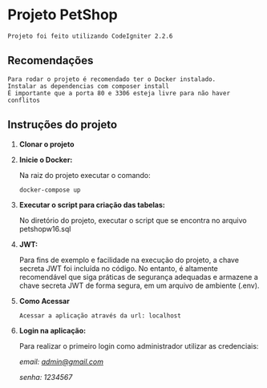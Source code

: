 # Projeto PetShop
    Projeto foi feito utilizando CodeIgniter 2.2.6

## Recomendações

    Para rodar o projeto é recomendado ter o Docker instalado.
    Instalar as dependencias com composer install
    É importante que a porta 80 e 3306 esteja livre para não haver conflitos

## Instruções do projeto

1. **Clonar o projeto**
2. **Inicie o Docker:**

    Na raiz do projeto executar o comando: 
    ```code
    docker-compose up

3. **Executar o script para criação das tabelas:**

    No diretório do projeto, executar o script que se encontra no arquivo petshopw16.sql

4. **JWT:**
   
    Para fins de exemplo e facilidade na execução do projeto, a chave secreta JWT foi incluída no código. No entanto, é altamente recomendável que siga práticas de segurança adequadas e armazene a chave secreta JWT de forma segura, em um arquivo de ambiente (.env).

5. **Como Acessar**
    ```
    Acessar a aplicação através da url: localhost

6. **Login na aplicação:**
    
    Para realizar o primeiro login como administrador utilizar as credenciais:
   
    *email: admin@gmail.com*
   
    *senha: 1234567*









